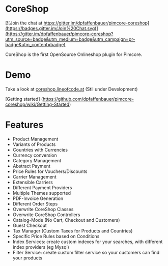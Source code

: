 # CoreShop

[![Join the chat at https://gitter.im/dpfaffenbauer/pimcore-coreshop](https://badges.gitter.im/Join%20Chat.svg)](https://gitter.im/dpfaffenbauer/pimcore-coreshop?utm_source=badge&utm_medium=badge&utm_campaign=pr-badge&utm_content=badge)

CoreShop is the first OpenSource Onlineshop plugin for Pimcore.

# Demo
Take a look at [coreshop.lineofcode.at](http://coreshop.lineofcode.at) (Stil under Development)

[Getting started] (https://github.com/dpfaffenbauer/pimcore-coreshop/wiki/Getting-Started)

# Features
* Product Management
* Variants of Products
* Countries with Currencies
* Currency conversion
* Category Management
* Abstract Payment
* Price Rules for Vouchers/Discounts
* Carrier Management
* Extensible Carriers
* Different Payment Providers
* Multiple Themes supported
* PDF-Invoice Generation
* Different Order Steps
* Overwrite CoreShop Classes
* Overwrite CoreShop Controllers
* Catalog-Mode (No Cart, Checkout and Customers)
* Guest Checkout
* Tax Manager (Custom Taxes for Products and Countries)
* Specific Price Rules based on Conditions
* Index Services: create custom indexes for your searches, with different index providers (eg Mysql)
* Filter Service: create custom filter service so your customers can find your products